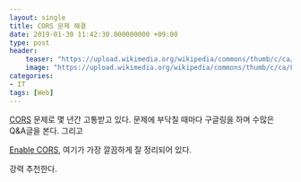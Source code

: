 ```yaml
---
layout: single
title: CORS 문제 해결
date: 2019-01-30 11:42:30.000000000 +09:00
type: post
header:
    teaser: "https://upload.wikimedia.org/wikipedia/commons/thumb/c/ca/Flowchart_showing_Simple_and_Preflight_XHR.svg/768px-Flowchart_showing_Simple_and_Preflight_XHR.svg.png"
    image: "https://upload.wikimedia.org/wikipedia/commons/thumb/c/ca/Flowchart_showing_Simple_and_Preflight_XHR.svg/768px-Flowchart_showing_Simple_and_Preflight_XHR.svg.png"
categories:
- IT
tags: [Web]
---
```


[CORS](https://developer.mozilla.org/ko/docs/Web/HTTP/Access_control_CORS) 문제로 몇 년간 고통받고 있다. 문제에 부닥칠 때마다 구글링을 하며 수많은 Q&A글을 본다. 그리고

[Enable CORS](https://enable-cors.org/index.html), 여기가 가장 깔끔하게 잘 정리되어 있다.

강력 추천한다.